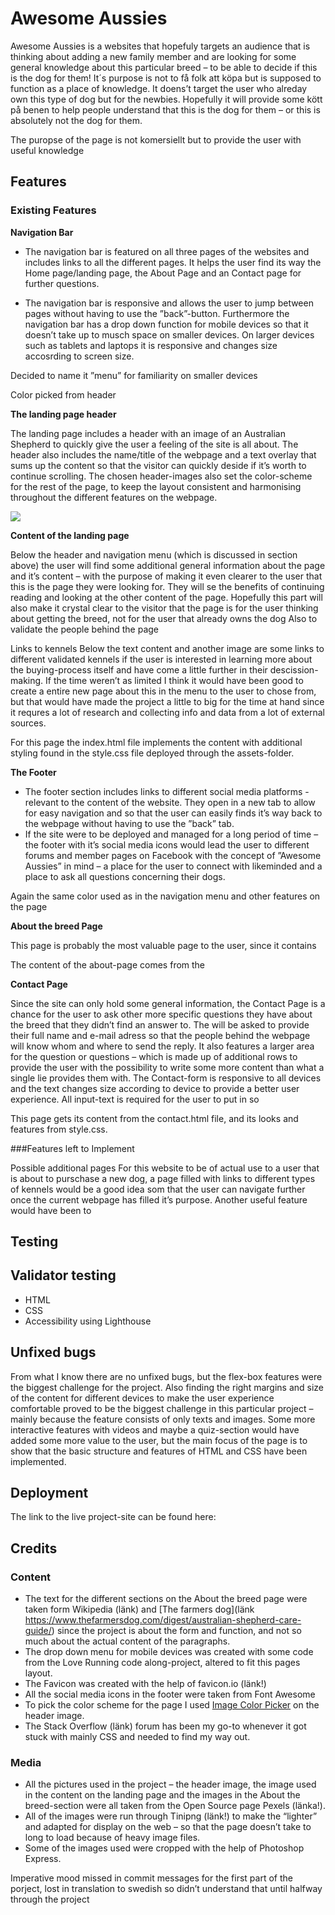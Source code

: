 # Awesome Aussies

Awesome Aussies is a websites that hopefuly targets an audience that is thinking about adding a new family member and are looking for some general knowledge about this particular breed – to be able to decide if this is the dog for them! It´s purpose is not to få folk att köpa but is supposed to function as a place of knowledge. It doens’t target the user who alreday own this type of dog but for the newbies. Hopefully it will provide some kött på benen to help people understand that this is the dog for them – or this is absolutely not the dog for them. 

The puropse of the page is not komersiellt but to provide the user with useful knowledge 

## Features
### Existing Features
__Navigation Bar__

+ The navigation bar is featured on all three pages of the websites and includes links to all the different pages. It helps the user find its way the Home page/landing page, the About Page and an Contact page for further questions. 

+ The navigation bar is responsive and allows the user to jump between pages without having to use the ”back”-button. Furthermore the navigation bar has a drop down function for mobile devices so that it doesn’t take up to musch space on smaller devices. On larger devices such as tablets and laptops it is responsive and changes size accosrding to screen size. 

Decided to name it ”menu” for familiarity on smaller devices

Color picked from header


__The landing page header__

The landing page includes a header with an image of an Australian Shepherd to quickly give the user a feeling of the site is all about. The header also includes the name/title of the webpage and a text overlay that sums up the content so that the visitor can quickly deside if it’s worth to continue scrolling.
The chosen header-images also set the color-scheme for the rest of the page, to keep the layout consistent and harmonising throughout the different features on the webpage.

![](assets/images_readme/header)

__Content of the landing page__

Below the header and navigation menu (which is discussed in section above) the user will find some additional general information about the page and it’s content – with the purpose of making it even clearer to the user that this is the page they were looking for. They will se the benefits of continuing reading and looking at the other content of the page. Hopefully this part will also make it crystal clear to the visitor that the page is for the user thinking about getting the breed, not for the user that already owns the dog 
Also to validate the people behind the page 


Links to kennels 
Below the text content and another image are some links to different validated kennels if the user is interested in learning more about the buying-process itself and have come a little further in their descission-making. If the time weren’t as limited I think it would have been good to create a entire new page about this in the menu to the user to chose from, but that would have made the project a little to big for the time at hand since it requres a lot of research and collecting info and data from a lot of external sources. 


For this page the index.html file implements the content with additional styling found in the style.css file deployed through the assets-folder. 

__The Footer__

+ The footer section includes links to different social media platforms - relevant to the content of the website. They open in a new tab to allow for easy navigation and so that the user can easily finds it’s way back to the webpage without having to use the ”back” tab.
+ If the site were to be deployed and managed for a long period of time – the footer with it’s social media icons would lead the user to different forums and member pages on Facebook with the concept of ”Awesome Aussies” in mind – a place for the user to connect with likeminded and a place to ask all questions concerning their dogs. 

Again the same color used as in the navigation menu and other features on the page


__About the breed Page__

This page is probably the most valuable page to the user, since it contains

The content of the about-page comes from the 

__Contact Page__

Since the site can only hold some general information, the Contact Page is a chance for the user to ask other more specific questions they have about the breed that they didn’t find an answer to. The will be asked to provide their full name and e-mail adress so that the people behind the webpage will know whom and where to send the reply. 
It also features a larger area for the question or questions – which is made up of additional rows to provide the user with the possibility to write some more content than what a single lie provides them with. 
The Contact-form is responsive to all devices and the text changes size according to device to provide a better user experience. All input-text is required for the user to put in so 

This page gets its content from the contact.html file, and its looks and features from style.css. 


###Features left to Implement

Possible additional pages 
For this website to be of actual use to a user that is about to purschase a new dog, a page filled with links to different types of kennels would be a good idea som that the user can navigate further once the current webpage has filled it’s purpose. 
Another useful feature would have been to 


## Testing

## Validator testing

+ HTML
+ CSS
+ Accessibility using Lighthouse

## Unfixed bugs

From what I know there are no unfixed bugs, but the flex-box features were the biggest challenge for the project. Also finding the right margins and size of the content for different devices to make the user experience comfortable proved to be the biggest challenge in this particular project – mainly because the feature consists of only texts and images. Some more interactive features with videos and maybe a quiz-section would have added some more value to the user, but the main focus of the page is to show that the basic structure and features of HTML and CSS have been implemented.

## Deployment

The link to the live project-site can be found here:

## Credits

### Content
+ The text for the different sections on the About the breed page were taken form Wikipedia (länk) and [The farmers dog](länk https://www.thefarmersdog.com/digest/australian-shepherd-care-guide/) since the project is about the form and function, and not so much about the actual content of the paragraphs. 
+ The drop down menu for mobile devices was created with some code from the Love Running code along-project, altered to fit this pages layout. 
+ The Favicon was created with the help of favicon.io (länk!)
+ All the social media icons in the footer were taken from Font Awesome
+ To pick the color scheme for the page I used [Image Color Picker](https://imagecolorpicker.com/en) on the header image. 
+ The Stack Overflow (länk) forum has been my go-to whenever it got stuck with mainly CSS and needed to find my way out. 

### Media
+ All the pictures used in the project – the header image, the image used in the content on the landing page and the images in the About the breed-section were all taken from the Open Source page Pexels (länka!). 
+ All of the images were run through Tinipng (länk!) to make the “lighter” and adapted for display on the web – so that the page doesn’t take to long to load because of heavy image files. 
+ Some of the images used were cropped with the help of Photoshop Express. 



Imperative mood missed in commit messages for the first part of the porject, lost in translation to swedish so didn’t understand that until halfway through the project

